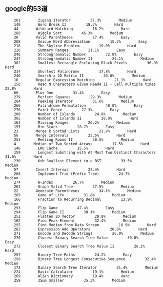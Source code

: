
## google的53道
        281        Zigzag Iterator         37.3%        Medium
        140        Word Break II         18.3%        Hard
        44        Wildcard Matching         16.2%        Hard
        280        Wiggle Sort         46.3%        Medium
        20        Valid Parentheses         27.4%        Easy
        288        Unique Word Abbreviation         15.3%        Easy
        218        The Skyline Problem         19.0%        Hard
        228        Summary Ranges         21.1%        Easy
        246        Strobogrammatic Number         32.8%        Easy
        247        Strobogrammatic Number II         29.1%        Medium
        302        Smallest Rectangle Enclosing Black Pixels         36.9%        Hard
        214        Shortest Palindrome         17.8%        Hard
        240        Search a 2D Matrix II         30.8%        Medium
        10        Regular Expression Matching         21.1%        Hard
        158        Read N Characters Given Read4 II - Call multiple times         22.8%        Hard
        66        Plus One         31.4%        Easy
        279        Perfect Squares         29.3%        Medium
        284        Peeking Iterator         31.6%        Medium
        266        Palindrome Permutation         48.0%        Easy
        276        Paint Fence         27.3%        Easy
        200        Number of Islands         24.8%        Medium
        305        Number of Islands II         28.0%        Hard
        163        Missing Ranges         26.2%        Medium
        155        Min Stack         20.7%        Easy
        23        Merge k Sorted Lists         21.8%        Hard
        56        Merge Intervals         23.5%        Hard
        253        Meeting Rooms II         30.5%        Medium
        4        Median of Two Sorted Arrays         17.5%        Hard
        146        LRU Cache         15.5%        Hard
        159        Longest Substring with At Most Two Distinct Characters         31.6%        Hard
        230        Kth Smallest Element in a BST         33.5%        Medium
        57        Insert Interval         22.4%        Hard
        208        Implement Trie (Prefix Tree)         24.7%        Medium
        274        H-Index         26.7%        Medium
        261        Graph Valid Tree         27.5%        Medium
        22        Generate Parentheses         34.1%        Medium
        289        Game of Life         31.8%        Medium
        166        Fraction to Recurring Decimal         13.9%        Medium
        293        Flip Game         47.4%        Easy
        294        Flip Game II         38.1%        Medium
        251        Flatten 2D Vector         29.8%        Medium
        162        Find Peak Element         32.4%        Medium
        295        Find Median from Data Stream         18.9%        Hard
        282        Expression Add Operators         20.6%        Hard
        271        Encode and Decode Strings         26.0%        Medium
        270        Closest Binary Search Tree Value         30.8%        Easy
        272        Closest Binary Search Tree Value II         28.1%        Hard
        257        Binary Tree Paths         24.2%        Easy
        298        Binary Tree Longest Consecutive Sequence         32.4%        Medium
        173        Binary Search Tree Iterator         31.4%        Medium
        224        Basic Calculator         19.1%        Medium
        269        Alien Dictionary         19.4%        Hard
        259        3Sum Smaller         35.3%        Medium
